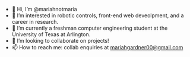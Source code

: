 - 👋 Hi, I’m @mariahnotmaria
- 👀 I’m interested in robotic controls, front-end web deveolpment, and a career in research.
- 🌱 I’m currently a freshman computer engineering student at the University of Texas at Arlington.
- 💞️ I’m looking to collaborate on projects! 
- 📫 How to reach me: collab enquiries at mariahgardner00@gmail.com

<!---
mariahnotmaria/mariahnotmaria is a ✨ special ✨ repository because its `README.md` (this file) appears on your GitHub profile.
You can click the Preview link to take a look at your changes.
--->
